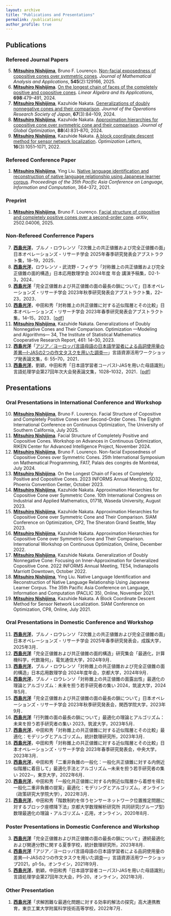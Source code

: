 ```yaml
---
layout: archive
title: "Publications and Presentations"
permalink: /publications/
author_profile: true
---
```

## Publications
### Refereed Journal Papers
5. <b><u>Mitsuhiro Nishijima</u></b>, Bruno F. Lourenço. <a href="https://doi.org/10.1016/j.jmaa.2024.129166" target="_blank" rel="noopener noreferrer">Non-facial exposedness of copositive cones over symmetric cones</a>. <i>Journal of Mathematical Analysis and Applications</i>, <b>545</b>(2):129166, 2025.
4. <b><u>Mitsuhiro Nishijima</u></b>. <a href="https://doi.org/10.1016/j.laa.2024.06.012" target="_blank" rel="noopener noreferrer">On the longest chain of faces of the completely positive and copositive cones</a>. <i>Linear Algebra and its Applications</i>, <b>698</b>:479&ndash;491, 2024.
3. <b><u>Mitsuhiro Nishijima</u></b>, Kazuhide Nakata. <a href="https://doi.org/10.15807/jorsj.67.84" target="_blank" rel="noopener noreferrer">Generalizations of doubly nonnegative cones and their comparison</a>. <i>Journal of the Operations Research Society of Japan</i>, <b>67</b>(3):84&ndash;109, 2024.
2. <b><u>Mitsuhiro Nishijima</u></b>, Kazuhide Nakata. <a href="https://doi.org/10.1007/s10898-023-01319-3" target="_blank" rel="noopener noreferrer">Approximation hierarchies for copositive cone over symmetric cone and their comparison</a>. <i>Journal of Global Optimization</i>, <b>88</b>(4):831&ndash;870, 2024.
1. <b><u>Mitsuhiro Nishijima</u></b>, Kazuhide Nakata. <a href="https://doi.org/10.1007/s11590-021-01762-9" target="_blank" rel="noopener noreferrer">A block coordinate descent method for sensor network localization</a>. <i>Optimization Letters</i>, <b>16</b>(3):1051&ndash;1071, 2022.

### Refereed Conference Paper
1. <b><u>Mitsuhiro Nishijima</u></b>, Ying Liu. <a href="https://aclanthology.org/2021.paclic-1.39/" target="_blank" rel="noopener noreferrer">Native language identification and reconstruction of native language relationship using Japanese learner corpus</a>. <i>Proceedings of the 35th Pacific Asia Conference on Language, Information and Computation</i>, 364&ndash;372, 2021.

### Preprint
1. <b><u>Mitsuhiro Nishijima</u></b>, Bruno F. Lourenço. <a href="
https://doi.org/10.48550/arXiv.2502.04006" target="_blank" rel="noopener noreferrer">Facial structure of copositive and completely positive cones over a second-order cone</a>. <i>arXiv</i>, 2502.04006, 2025.

### Non-Refereed Conferrence Papers
7. <b><u>西島光洋</u></b>，ブルノ・ロウレンソ「2次錐上の共正値錐および完全正値錐の面」日本オペレーションズ・リサーチ学会 2025年春季研究発表会アブストラクト集，18–19，2025．
6. <b><u>西島光洋</u></b>，ロウレンソ・武流野・フィゲラ「対称錐上の共正値錐および完全正値錐の面的構造」日本応用数理学会 2024年度 年会 講演予稿集，D2-1-3，2024．
5. <b><u>西島光洋</u></b>「完全正値錐および共正値錐の面の最長の鎖について」日本オペレーションズ・リサーチ学会 2023年秋季研究発表会アブストラクト集，22–23，2023．
4. <b><u>西島光洋</u></b>，中田和秀「対称錐上の共正値錐に対する近似階層とその比較」日本オペレーションズ・リサーチ学会 2023年春季研究発表会アブストラクト集，14–15，2023．[<a href="https://orsj.org/wp-content/nc-abstract/nc2023s/2023s-1-A-6.pdf" target="_blank" rel="noopener noreferrer">pdf</a>]
3. <b><u>Mitsuhiro Nishijima</u></b>, Kazuhide Nakata. Generalizations of Doubly Nonnegative Cones and Their Comparison. Optimization &mdash;Modeling and Algorithms&mdash; 34, The Institute of Statistical Mathematics Cooperative Research Report, 461: 14&ndash;30, 2023.
2. <b><u>西島光洋</u></b>「<a href="http://doi.org/10.15084/00003480" target="_blank" rel="noopener noreferrer">アジア／ヨーロッパ言語母語の日本語学習者による品詞使用量の差異―I-JASの2つの作文タスクを用いた調査―</a>」言語資源活用ワークショップ発表論文集，6: 55&ndash;70，2021．
1. <b><u>西島光洋</u></b>，劉穎，中田和秀「日本語学習者コーパスI-JASを用いた母語識別」言語処理学会第27回年次大会発表論文集，1028–1032，2021．[<a href="https://www.anlp.jp/proceedings/annual_meeting/2021/pdf_dir/P5-20.pdf" target="_blank" rel="noopener noreferrer">pdf</a>]

## Presentations
### Oral Presentations in International Conference and Workshop
10. <b><u>Mitsuhiro Nishijima</u></b>, Bruno F. Lourenço. Facial Structure of Copositive and Completely Positive Cones over Second-Order Cones. The Eighth International Conference on Continuous Optimization, The University of Southern California, July 2025.
9. <b><u>Mitsuhiro Nishijima</u></b>. Facial Structure of Completely Positive and Copositive Cones. Workshop on Advances in Continuous Optimization, RIKEN Center for Advanced Intelligence Project, November 2024.
8. <b><u>Mitsuhiro Nishijima</u></b>, Bruno F. Lourenço. Non-facial Exposedness of Copositive Cones over Symmetric Cones. 25th International Symposium on Mathematical Programming, FA17, Palais des congrès de Montréal, July 2024.
7. <b><u>Mitsuhiro Nishijima</u></b>. On the Longest Chain of Faces of Completely Positive and Copositive Cones. 2023 INFORMS Annual Meeting, SD32, Phoenix Convention Center, October 2023.
6. <b><u>Mitsuhiro Nishijima</u></b>, Kazuhide Nakata. Approximation Hierarchies for Copositive Cone over Symmetric Cone. 10th International Congress on Industrial and Applied Mathematics, 01718, Waseda University, August 2023.
5. <b><u>Mitsuhiro Nishijima</u></b>, Kazuhide Nakata. Approximation Hierarchies for Copositive Cone over Symmetric Cone and Their Comparison. SIAM Conference on Optimization, CP2, The Sheraton Grand Seattle, May 2023.
4. <b><u>Mitsuhiro Nishijima</u></b>, Kazuhide Nakata. Approximation Hierarchies for Copositive Cone over Symmetric Cone and Their Comparison. International Workshop on Continuous Optimization, Online, December 2022.
3. <b><u>Mitsuhiro Nishijima</u></b>, Kazuhide Nakata. Generalization of Doubly Nonnegative Cone: Focusing on Inner-Approximation for Generalized Copositive Cone. 2022 INFORMS Annual Meeting, TE54, Indianapolis Marriott Downtown, October 2022.
2. <b><u>Mitsuhiro Nishijima</u></b>, Ying Liu. Native Language Identification and Reconstruction of Native Language Relationship Using Japanese Learner Corpus. The 35th Pacific Asia Conference on Language, Information and Computation (PACLIC 35), Online, November 2021.
1. <b><u>Mitsuhiro Nishijima</u></b>, Kazuhide Nakata. A Block Coordinate Descent Method for Sensor Network Localization. SIAM Conference on Optimization, CP8, Online, July 2021.

### Oral Presentations in Domestic Conference and Workshop
11. <b><u>西島光洋</u></b>，ブルノ・ロウレンソ「2次錐上の共正値錐および完全正値錐の面」日本オペレーションズ・リサーチ学会 2025年春季研究発表会，成蹊大学，2025年3月．
10. <b><u>西島光洋</u></b>「完全正値錐および共正値錐の面的構造」研究集会「最適化，計算機科学，代数幾何」，電気通信大学，2024年9月．
9. <b><u>西島光洋</u></b>，ブルノ・ロウレンソ「対称錐上の共正値錐および完全正値錐の面的構造」日本応用数理学会 2024年度年会，京都大学，2024年9月．
8. <b><u>西島光洋</u></b>，ブルノ・ロウレンソ「対称錐上の共正値錐の面露出性」最適化の理論とアルゴリズム：未来を担う若手研究者の集い 2024，筑波大学，2024年5月．
7. <b><u>西島光洋</u></b>「完全正値錐および共正値錐の面の最長の鎖について」日本オペレーションズ・リサーチ学会 2023年秋季研究発表会，関西学院大学，2023年9月．
6. <b><u>西島光洋</u></b>「行列錐の面の最長の鎖について」最適化の理論とアルゴリズム：未来を担う若手研究者の集い 2023，筑波大学，2023年5月．
5. <b><u>西島光洋</u></b>，中田和秀「対称錐上の共正値錐に対する近似階層とその比較」最適化：モデリングとアルゴリズム，統計数理研究所，2023年3月．
4. <b><u>西島光洋</u></b>，中田和秀「対称錐上の共正値錐に対する近似階層とその比較」日本オペレーションズ・リサーチ学会 2023年春季研究発表会，中央大学，2023年3月．
3. <b><u>西島光洋</u></b>，中田和秀「二重非負錐の一般化：一般化共正値錐に対する内側近似階層に着目して」最適化手法とアルゴリズム ─未来を担う若手研究者の集い 2022─，東京大学，2022年6月．
2. <b><u>西島光洋</u></b>，中田和秀「一般化共正値錐に対する内側近似階層から着想を得た一般化二重非負錐の提案」最適化：モデリングとアルゴリズム，オンライン（政策研究大学院大学），2022年3月．
1. <b><u>西島光洋</u></b>，中田和秀「階数制約を伴うセンサーネットワーク位置推定問題に対するブロック座標降下法」京都大学数理解析研究所 共同研究(グループ型) 数理最適化の理論・アルゴリズム・応用，オンライン，2020年8月．

### Poster Presentations in Domestic Conference and Workshop
3. <b><u>西島光洋</u></b>「完全正値錐および共正値錐の面の最長の鎖について」連続最適化および関連分野に関する夏季学校，統計数理研究所，2023年8月．
2. <b><u>西島光洋</u></b>「アジア／ヨーロッパ言語母語の日本語学習者による品詞使用量の差異―I-JASの2つの作文タスクを用いた調査―」言語資源活用ワークショップ2021，p1-5s，オンライン，2021年9月．
1. <b><u>西島光洋</u></b>，劉穎，中田和秀「日本語学習者コーパスI-JASを用いた母語識別」言語処理学会第27回年次大会，P5-20，オンライン，2021年3月．

### Other Presentation
1. <b><u>西島光洋</u></b>「求解困難な最適化問題に対する効率的解法の探究」高大連携教育，東京工業大学附属科学技術高等学校，2022年7月．
